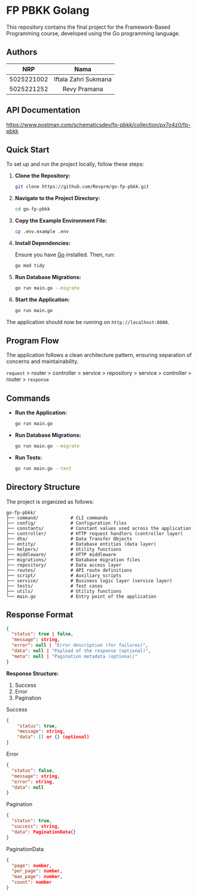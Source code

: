 # FP PBKK Golang

This repository contains the final project for the Framework-Based Programming course, developed using the Go programming language.

## Authors

|    NRP     |         Nama         |
| :--------: | :------------------: |
| 5025221002 | Iftala Zahri Sukmana |
| 5025221252 |     Revy Pramana     |

## API Documentation
https://www.postman.com/schematicsdev/fp-pbkk/collection/px7o4z0/fp-pbkk

## Quick Start

To set up and run the project locally, follow these steps:

1. **Clone the Repository:**

   ```bash
   git clone https://github.com/Revprm/go-fp-pbkk.git
   ```

2. **Navigate to the Project Directory:**

   ```bash
   cd go-fp-pbkk
   ```

3. **Copy the Example Environment File:**

   ```bash
   cp .env.example .env
   ```

4. **Install Dependencies:**

   Ensure you have [Go](https://golang.org/dl/) installed. Then, run:

   ```bash
   go mod tidy
   ```

5. **Run Database Migrations:**

   ```bash
   go run main.go --migrate
   ```

6. **Start the Application:**

    ```bash
    go run main.go
    ````

The application should now be running on `http://localhost:8080`.

## Program Flow

The application follows a clean architecture pattern, ensuring separation of concerns and maintainability.

`request` > router > controller > service > repository > service > controller > router > `response`

## Commands

- **Run the Application:**

  ```bash
  go run main.go
  ```

- **Run Database Migrations:**

  ```bash
  go run main.go --migrate
  ```

- **Run Tests:**

  ```bash
  go run main.go --test
  ```

## Directory Structure

The project is organized as follows:

```
go-fp-pbkk/
├── command/            # CLI commands
├── config/             # Configuration files
├── constants/          # Constant values used across the application
├── controller/         # HTTP request handlers (controller layer)
├── dto/                # Data Transfer Objects
├── entity/             # Database entities (data layer)
├── helpers/            # Utility functions
├── middleware/         # HTTP middleware
├── migrations/         # Database migration files
├── repository/         # Data access layer
├── routes/             # API route definitions
├── script/             # Auxiliary scripts
├── service/            # Business logic layer (service layer)
├── tests/              # Test cases
├── utils/              # Utility functions
└── main.go             # Entry point of the application
```

## Response Format

```json
{
  "status": true | false,
  "message": string,
  "error": null | "Error description (for failures)",
  "data": null | "Payload of the response (optional)",
  "meta": null | "Pagination metadata (optional)"
}
```

**Response Structure:**

1. Success
2. Error
3. Pagination

Success

```json
{
    "status": true,
    "message": string,
    "data": [] or {} (optional)
}

```

Error

```json
{
  "status": false,
  "message": string,
  "error": string,
  "data": null
}

```

Pagination

```json
{
  "status": true,
  "success": string,
  "data": PaginationData{}
}
```

PaginationData

```json
{
  "page": number,
  "per_page": number,
  "max_page": number,
  "count": number
}
```
